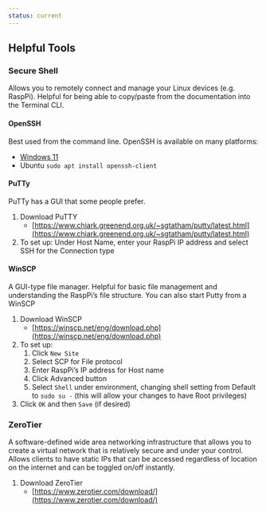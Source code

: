 ```yaml
---
status: current
---
```


## Helpful Tools

### Secure Shell
Allows you to remotely connect and manage your Linux devices (e.g. RaspPi). 
Helpful for being able to copy/paste from the documentation into the Terminal CLI.

#### OpenSSH
Best used from the command line.
OpenSSH is available on many platforms:

* [Windows 11](https://learn.microsoft.com/en-us/windows-server/administration/openssh/openssh_install_firstuse?tabs=gui)
* Ubuntu `sudo apt install openssh-client`

#### PuTTy
PuTTy has a GUI that some people prefer.

1. Download PuTTY
    - [https://www.chiark.greenend.org.uk/~sgtatham/putty/latest.html](https://www.chiark.greenend.org.uk/~sgtatham/putty/latest.html)
2. To set up: Under Host Name, enter your RaspPi IP address and select SSH for the Connection type

#### WinSCP
A GUI-type file manager. 
Helpful for basic file management and understanding the RaspPi’s file structure. 
You can also start Putty from a WinSCP

1. Download WinSCP
    - [https://winscp.net/eng/download.php](https://winscp.net/eng/download.php)
2. To set up: 
   1. Click `New Site`
   2. Select SCP for File protocol
   3. Enter RaspPi’s IP address for Host name
   4. Click Advanced button
   5. Select `Shell` under environment,
      changing shell setting from Default to ```sudo su -```
      (this will allow your changes to have Root privileges)
3. Click `OK` and then `Save` (if desired)

### ZeroTier
A software-defined wide area networking infrastructure that 
allows you to create a virtual network that is relatively secure and under your control. 
Allows clients to have static IPs that can be accessed 
regardless of location on the internet and can be toggled on/off instantly.

1. Download ZeroTier
    - [https://www.zerotier.com/download/](https://www.zerotier.com/download/)
